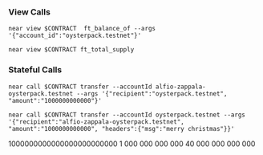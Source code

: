 ### View Calls
```shell
near view $CONTRACT  ft_balance_of --args '{"account_id":"oysterpack.testnet"}'

near view $CONTRACT ft_total_supply

```

### Stateful Calls
```shell
near call $CONTRACT transfer --accountId alfio-zappala-oysterpack.testnet --args '{"recipient":"oysterpack.testnet", "amount":"1000000000000"}'

near call $CONTRACT transfer --accountId oysterpack.testnet --args '{"recipient":"alfio-zappala-oysterpack.testnet", "amount":"1000000000000", "headers":{"msg":"merry christmas"}}'
```

1000000000000000000000000
 1 000 000 000 000
40 000 000 000 000